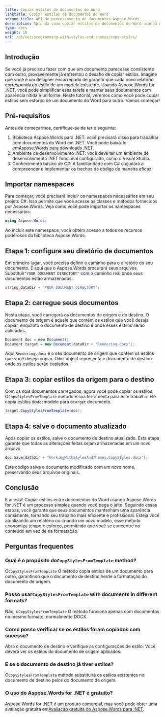 ```yaml
---
title: Copiar estilos de documentos do Word
linktitle: Copiar estilos de documentos do Word
second_title: API de processamento de documentos Aspose.Words
description: Aprenda como copiar estilos de documentos do Word usando Aspose.Words for .NET. Siga nosso guia passo a passo para garantir uma formatação consistente de documentos sem esforço.
type: docs
weight: 10
url: /pt/net/programming-with-styles-and-themes/copy-styles/
---
```

## Introdução

Se você já precisou fazer com que um documento parecesse consistente com outro, provavelmente já enfrentou o desafio de copiar estilos. Imagine que você é um designer encarregado de garantir que cada novo relatório corresponda ao estilo de um modelo existente. Usando Aspose.Words for .NET, você pode simplificar essa tarefa e manter seus documentos com aparência nítida e uniforme. Neste tutorial, veremos como você pode copiar estilos sem esforço de um documento do Word para outro. Vamos começar!

## Pré-requisitos

Antes de começarmos, certifique-se de ter o seguinte:

1.  Biblioteca Aspose.Words para .NET: você precisará disso para trabalhar com documentos do Word em .NET. Você pode baixá-lo em[Aspose.Words para downloads .NET](https://releases.aspose.com/words/net/).
2. Ambiente de desenvolvimento .NET: você deve ter um ambiente de desenvolvimento .NET funcional configurado, como o Visual Studio.
3. Conhecimento básico de C#: A familiaridade com C# o ajudará a compreender e implementar os trechos de código de maneira eficaz.

## Importar namespaces

Para começar, você precisará incluir os namespaces necessários em seu projeto C#. Isso permite que você acesse as classes e métodos fornecidos por Aspose.Words. Veja como você pode importar os namespaces necessários:

```csharp
using Aspose.Words;
```

Ao incluir este namespace, você obtém acesso a todos os recursos poderosos da biblioteca Aspose.Words.

## Etapa 1: configure seu diretório de documentos

 Em primeiro lugar, você precisa definir o caminho para o diretório do seu documento. É aqui que o Aspose.Words procurará seus arquivos. Substituir`"YOUR DOCUMENT DIRECTORY"` com o caminho real onde seus documentos estão armazenados.

```csharp
string dataDir = "YOUR DOCUMENT DIRECTORY";
```

## Etapa 2: carregue seus documentos

Nesta etapa, você carregará os documentos de origem e de destino. O documento de origem é aquele que contém os estilos que você deseja copiar, enquanto o documento de destino é onde esses estilos serão aplicados. 

```csharp
Document doc = new Document();
Document target = new Document(dataDir + "Rendering.docx");
```

 Aqui,`Rendering.docx` é o seu documento de origem que contém os estilos que você deseja copiar. O`doc` object representa o documento de destino onde os estilos serão copiados.

## Etapa 3: copiar estilos da origem para o destino

 Com os dois documentos carregados, agora você pode copiar os estilos. O`CopyStylesFromTemplate` método é sua ferramenta para este trabalho. Ele copia estilos do`doc`modelo para o`target` documento.

```csharp
target.CopyStylesFromTemplate(doc);
```

## Etapa 4: salve o documento atualizado

Após copiar os estilos, salve o documento de destino atualizado. Esta etapa garante que todas as alterações feitas sejam armazenadas em um novo arquivo.

```csharp
doc.Save(dataDir + "WorkingWithStylesAndThemes.CopyStyles.docx");
```

Este código salva o documento modificado com um novo nome, preservando seus arquivos originais.

## Conclusão

E aí está! Copiar estilos entre documentos do Word usando Aspose.Words for .NET é um processo simples quando você pega o jeito. Seguindo essas etapas, você garante que seus documentos mantenham uma aparência consistente, tornando seu trabalho mais eficiente e profissional. Esteja você atualizando um relatório ou criando um novo modelo, esse método economiza tempo e esforço, permitindo que você se concentre no conteúdo em vez de na formatação.

## Perguntas frequentes

###  Qual é o propósito do`CopyStylesFromTemplate` method?  
 O`CopyStylesFromTemplate` O método copia estilos de um documento para outro, garantindo que o documento de destino herde a formatação do documento de origem.

###  Posso usar`CopyStylesFromTemplate` with documents in different formats?  
 Não, o`CopyStylesFromTemplate` O método funciona apenas com documentos no mesmo formato, normalmente DOCX.

### Como posso verificar se os estilos foram copiados com sucesso?  
Abra o documento de destino e verifique as configurações de estilo. Você deverá ver os estilos do documento de origem aplicados.

### E se o documento de destino já tiver estilos?  
 O`CopyStylesFromTemplate` método substituirá os estilos existentes no documento de destino pelos do documento de origem.

### O uso do Aspose.Words for .NET é gratuito?  
 Aspose.Words for .NET é um produto comercial, mas você pode obter uma avaliação gratuita em[Avaliação gratuita do Aspose.Words para .NET](https://releases.aspose.com/).